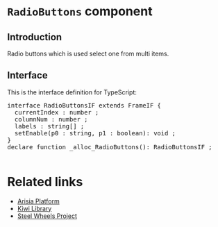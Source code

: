 # `RadioButtons` component

## Introduction
Radio buttons which is used select one from multi items.

## Interface

This is the interface definition for TypeScript:
<pre>
interface RadioButtonsIF extends FrameIF {
  currentIndex : number ;
  columnNum : number ;
  labels : string[] ;
  setEnable(p0 : string, p1 : boolean): void ;
}
declare function _alloc_RadioButtons(): RadioButtonsIF ;

</pre>

# Related links
* [Arisia Platform](https://gitlab.com/steewheels/arisia/-/blob/main/README.md)
* [Kiwi Library](https://gitlab.com/steewheels/kiwiscript/-/blob/main/KiwiLibrary/Document/Library.md)
* [Steel Wheels Project](https://gitlab.com/steewheels/project/-/blob/main/README.md)




